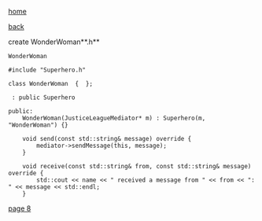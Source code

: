 [home](./page01.md)

[back](./page06.md)

create WonderWoman**.h**

```
WonderWoman
```

```
#include "Superhero.h"
```

```
class WonderWoman  {  };
```

```
 : public Superhero
```

```
public:
    WonderWoman(JusticeLeagueMediator* m) : Superhero(m, "WonderWoman") {}
```

```
    void send(const std::string& message) override {
        mediator->sendMessage(this, message);
    }
```

```
    void receive(const std::string& from, const std::string& message) override {
        std::cout << name << " received a message from " << from << ": " << message << std::endl;
    }
```



[page 8](./page08.md)
